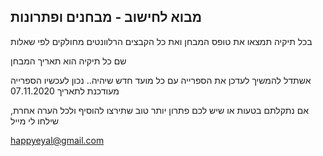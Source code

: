 ## מבוא לחישוב - מבחנים ופתרונות
בכל תיקיה תמצאו את טופס המבחן ואת כל הקבצים הרלוונטים מחולקים לפי שאלות

שם כל תיקיה הוא תאריך המבחן

אשתדל להמשיך לעדכן את הספרייה עם כל מועד חדש שיהיה.. נכון לעכשיו הספרייה מעודכנת לתאריך 07.11.2020

אם נתקלתם בטעות או שיש לכם פתרון יותר טוב שתירצו להוסיף ולכל הערה אחרת, שילחו לי מייל

happyeyal@gmail.com
